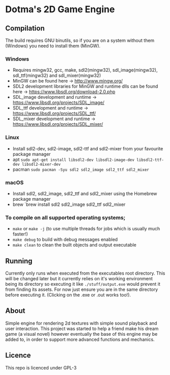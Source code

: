 # Dotma's 2D Game Engine

## Compilation

The build requires GNU binutils, so if you are on a system without them (Windows) you need to install them (MinGW).

### Windows
- Requires mingw32, gcc, make, sdl2(mingw32), sdl_image(mingw32), sdl_ttf(mingw32) and sdl_mixer(mingw32)
- MinGW can be found here -> http://www.mingw.org/
- SDL2 development libraries for MinGW and runtime dlls can be found here -> https://www.libsdl.org/download-2.0.php
- SDL_image development and runtime -> https://www.libsdl.org/projects/SDL_image/
- SDL_ttf development and runtime -> https://www.libsdl.org/projects/SDL_ttf/
- SDL_mixer development and runtime -> https://www.libsdl.org/projects/SDL_mixer/

### Linux
- Install sdl2-dev, sdl2-image, sdl2-ttf and sdl2-mixer from your favourite package manager
- apt `sudo apt-get install libsdl2-dev libsdl2-image-dev libsdl2-ttf-dev libsdl2-mixer-dev`
- pacman `sudo pacman -Syu sdl2 sdl2_image sdl2_ttf sdl2_mixer`

### macOS
- Install sdl2, sdl2_image, sdl2_ttf and sdl2_mixer using the Homebrew package manager
- brew `brew install sdl2 sdl2_image sdl2_ttf sdl2_mixer

### To compile on all supported operating systems;
- `make` or `make -j` (to use multiple threads for jobs which is usually much faster!)
- `make debug` to build with debug messages enabled
- `make clean` to clean the built objects and output executable

## Running
Currently only runs when executed from the executables root directory. This will be changed later but it currently relies on it's working environment being its directory so executing it like `./stuff/output.exe` would prevent it from finding its assets.
For now just ensure you are in the same directory before executing it. (Clicking on the .exe or .out works too!).

## About
Simple engine for rendering 2d textures with simple sound playback and user interaction.
This project was started to help a friend make his dream game (a visual novel) however eventually the base of this engine may be added to, in order to support more advanced functions and mechanics.

## Licence
This repo is licenced under GPL-3

